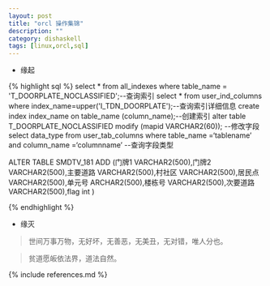 ```yaml
---
layout: post
title: "orcl 操作集锦"
description: ""
category: dishaskell
tags: [linux,orcl,sql]
---
```


* 缘起

 {% highlight sql %}
 select * from all_indexes where table_name = 'T_DOORPLATE_NOCLASSIFIED';--查询索引
 select * from user_ind_columns where index_name=upper('I_TDN_DOORPLATE');--查询索引详细信息
 create index index_name on table_name (column_name);--创建索引
 alter table T_DOORPLATE_NOCLASSIFIED  modify (mapid VARCHAR2(60)); --修改字段
 select data_type from user_tab_columns where table_name =‘tablename’ and column_name =‘columnname’ --查询字段类型

 ALTER TABLE SMDTV_181 ADD (门牌1 VARCHAR2(500),门牌2 VARCHAR2(500),主要道路 VARCHAR2(500),村社区 VARCHAR2(500),居民点 VARCHAR2(500),单元号 ARCHAR2(500),楼栋号 VARCHAR2(500),次要道路 VARCHAR2(500),flag int )

{% endhighlight %}

* 缘灭

 > 世间万事万物，无好坏，无善恶，无美丑，无对错，唯人分也。

 > 贫道愿皈依法界，道法自然。



{% include references.md %}
